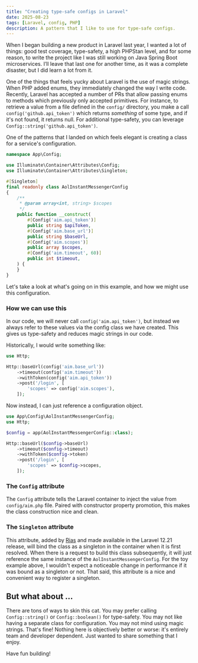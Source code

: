 ```yaml
---
title: "Creating type-safe configs in Laravel"
date: 2025-08-23
tags: [Laravel, config, PHP]
description: A pattern that I like to use for type-safe configs.
---
```


When I began building a new product in Laravel last year, I wanted a lot of things: good test coverage, type-safety, a high PHPStan level, and for some reason, to write the project like I was still working on Java Spring Boot microservices. I’ll leave that last one for another time, as it was a complete disaster, but I did learn a lot from it.

One of the things that feels yucky about Laravel is the use of magic strings. When PHP added enums, they immediately changed the way I write code. Recently, Laravel has accepted a number of PRs that allow passing enums to methods which previously only accepted primitives. For instance, to retrieve a value from a file defined in the `config/` directory, you make a call `config('github.api_token')` which returns _something_ of some type, and if it's not found, it returns null. For additional type-safety, you can leverage `Config::string('github.api_token')`.

One of the patterns that I landed on which feels elegant is creating a class for a service's configuration.

```php
namespace App\Config;

use Illuminate\Container\Attributes\Config;
use Illuminate\Container\Attributes\Singleton;

#[Singleton]
final readonly class AolInstantMessengerConfig
{
    /**
     * @param array<int, string> $scopes
     */
    public function __construct(
        #[Config('aim.api_token')]
        public string $apiToken,
        #[Config('aim.base_url')]
        public string $baseUrl,
        #[Config('aim.scopes')]
        public array $scopes,
        #[Config('aim.timeout', 60)]
        public int $timeout,
    ) {
    }
}
```

Let's take a look at what's going on in this example, and how we might use this configuration.

### How we can use this
In our code, we will never call `config('aim.api_token')`, but instead we always refer to these values via the config class we have created. This gives us type-safety and reduces magic strings in our code.

Historically, I would write something like:

```php
use Http;

Http::baseUrl(config('aim.base_url'))
    ->timeout(config('aim.timeout'))
    ->withToken(config('aim.api_token'))
    ->post('/login', [
        'scopes' => config('aim.scopes'),
    ]);
```

Now instead, I can just reference a configuration object.
```php
use App\Config\AolInstantMessengerConfig;
use Http;

$config = app(AolInstantMessengerConfig::class);

Http::baseUrl($config->baseUrl)
    ->timeout($config->timeout)
    ->withToken($config->token)
    ->post('/login', [
        'scopes' => $config->scopes,
    ]);
```

### The `Config` attribute
The `Config` attribute tells the Laravel container to inject the value from `config/aim.php` file. Paired with constructor property promotion, this makes the class construction nice and clean.

### The `Singleton` attribute
This attribute, added by [Rias](https://rias.be/) and made available in the Laravel 12.21 release, will bind the class as a singleton in the container when it is first resolved. When there is a request to build this class subsequently, it will just reference the same instance of the `AolInstantMessengerConfig`. For the toy example above, I wouldn't expect a noticeable change in performance if it was bound as a singleton or not. That said, this attribute is a nice and convenient way to register a singleton.

## But what about ...
There are tons of ways to skin this cat. You may prefer calling `Config::string()` or `Config::boolean()` for type-safety. You may not like having a separate class for configuration. You may not mind using magic strings. That's fine! Nothing here is objectively better or worse: it's entirely team and developer dependent. Just wanted to share something that I enjoy.

Have fun building!